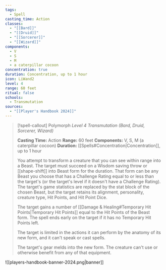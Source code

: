 ```yaml
---
tags:
  - Spell
casting_time: Action
classes:
  - "[[Bard]]"
  - "[[Druid]]"
  - "[[Sorcerer]]"
  - "[[Wizard]]"
components:
  - V
  - S
  - M
  - a caterpillar cocoon
concentration: true
duration: Concentration, up to 1 hour
icon: LiWand2
level: 4
range: 60 feet
ritual: false
schools:
  - Transmutation
sources: 
  - "[[Player's Handbook 2024]]"
---
```

>[!spell-callout] Polymorph
>_Level 4 Transmutation (Bard, Druid, Sorcerer, Wizard)_
>
>**Casting Time:** Action
>**Range:** 60 feet
>**Components:** V, S, M (a caterpillar cocoon)
>**Duration:** [[Spells#Concentration\|Concentration]], up to 1 hour
>
>You attempt to transform a creature that you can see within range into a Beast. The target must succeed on a Wisdom saving throw or [[shape-shift]] into Beast form for the duration. That form can be any Beast you choose that has a Challenge Rating equal to or less than the target's (or the target's level if it doesn't have a Challenge Rating). The target's game statistics are replaced by the stat block of the chosen Beast, but the target retains its alignment, personality, creature type, Hit Points, and Hit Point Dice.
>
>The target gains a number of [[Damage & Healing#Temporary Hit Points\|Temporary Hit Points]] equal to the Hit Points of the Beast form. The spell ends early on the target if it has no Temporary Hit Points left.
>
>The target is limited in the actions it can perform by the anatomy of its new form, and it can't speak or cast spells.
>
>The target's gear melds into the new form. The creature can't use or otherwise benefit from any of that equipment.


![[players-handbook-banner-2024.png|banner]]